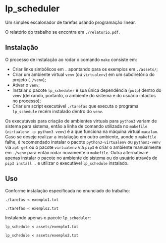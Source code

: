 lp_scheduler
============

Um simples escalonador de tarefas usando programação linear.

O relatório do trabalho se encontra em `./relatorio.pdf`.

Instalação
----------

O processo de instalação ao rodar o comando `make` consiste em:

* Criar links simbólicos em `.` apontando para os exemplos em `./assets/`;
* Criar um ambiente virtual `venv` (ou `virtualenv`) em um subdiretório do projeto (`./venv`);
* Ativar o `venv`;
* Instalar o pacote `lp_scheduler` e sua única dependência (`pulp`) dentro do `venv` (deixando, portanto, o ambiente do sistema e do usuário intactos no processo);
* Criar um script executável `./tarefas` que executa o programa `lp_schedule` recém instalado dentro do `venv`.

Os executáveis para criação de ambientes virtuais para `python3` variam de sistema para sistema, então a linha de comando utilizada no `makefile` (`virtualenv -p python3 venv`) é a que funciona na máquina virtual `macalan`. Caso se deseje realizar a instalação em outro ambiente, aonde o `makefile` falhe, é recomendado instalar o pacote `python3-virtualenv` ou `python3-venv` via `apt-get` ou o pacote `virtualenv` via `pip3` e criar o ambiente manualmente em `./venv` para então rodar novamente o `makefile`. Outra alternativa é apenas instalar o pacote no ambiente do sistema ou do usuário através de `pip3 install .` e utilizar o executável `lp_schedule` instalado.

Uso
---

Conforme instalação especificada no enunciado do trabalho:

`./tarefas < exemplo1.txt`

`./tarefas < exemplo2.txt`

Instalando apenas o pacote `lp_scheduler`:

`lp_schedule < assets/exemplo1.txt`

`lp_schedule < assets/exemplo2.txt`